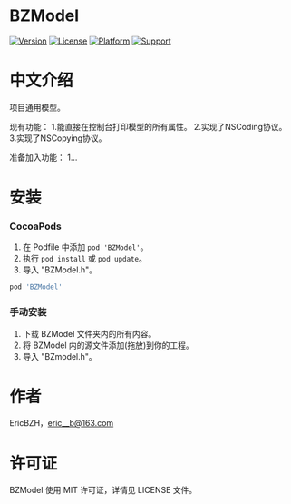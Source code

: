 # BZModel

[![Version](https://img.shields.io/cocoapods/v/BZModel.svg?style=flat)](https://cocoapods.org/pods/BZModel)
[![License](https://img.shields.io/cocoapods/l/BZModel.svg?style=flat)](https://cocoapods.org/pods/BZModel)
[![Platform](https://img.shields.io/cocoapods/p/BZModel.svg?style=flat)](https://cocoapods.org/pods/BZModel)
[![Support](https://img.shields.io/badge/support-iOS%208%2B%20-blue.svg?style=flat)](https://www.apple.com/nl/ios/)

中文介绍
==============
项目通用模型。

现有功能：
1.能直接在控制台打印模型的所有属性。
2.实现了NSCoding协议。
3.实现了NSCopying协议。


准备加入功能：
1...


安装
==============

### CocoaPods

1. 在 Podfile 中添加  `pod 'BZModel'`。
2. 执行 `pod install` 或 `pod update`。
3. 导入 "BZModel.h"。

```ruby
pod 'BZModel'
```

### 手动安装

1. 下载 BZModel 文件夹内的所有内容。
2. 将 BZModel 内的源文件添加(拖放)到你的工程。
3. 导入 "BZmodel.h"。

作者
==============
EricBZH，eric__b@163.com

许可证
==============
BZModel 使用 MIT 许可证，详情见 LICENSE 文件。
